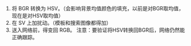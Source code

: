 1. 将 BGR 转换为 HSV。（会影响背景均值颜色的填充，以前是对BGR取均值，现在是对HSV取均值）
2. 在 SV 上加扰动。（模板和搜索图像都得加）
3. 送入网络前，得变回 RGB。
注意：要验证将HSV转换回BGR后，网络仍然能正确跟踪。